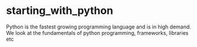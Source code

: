 # starting_with_python
Python is the fastest growing programming language and is in high demand. We look at the fundamentals of python programming, frameworks, libraries etc
